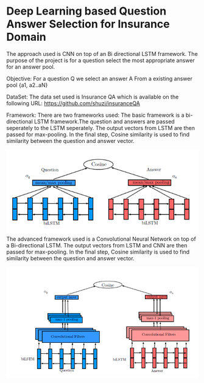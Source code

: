 # Deep Learning based Question Answer Selection for Insurance Domain
The approach used is CNN on top of an Bi directional LSTM framework.
The purpose of the project is for a question select the most appropriate answer for an answer pool.

Objective: For a question Q we select an answer A From a existing answer pool {a1, a2..aN}

DataSet: The data set used is  Insurance QA which is available on the following URL: https://github.com/shuzi/insuranceQA

Framework:
There are two frameworks used:
The basic framework  is a bi-directional LSTM framework.The question and answers are passed seperately to the LSTM seperately.
The output vectors from LSTM are then passed for max-pooling.
In the final step, Cosine similarity is used to find similarity between the question and answer vector.

![BASIC BI-LSTM FRAMEWORK](https://github.com/srinathkv1992/Deep-Learning-based-Question-Answer-Selection-for-Insurance-Domain/blob/master/LSTM.PNG)
The advanced framework used is a Convolutional Neural Network on top of a Bi-directional LSTM.
The output vectors from LSTM and CNN are then passed for max-pooling.
In the final step, Cosine similarity is used to find similarity between the question and answer vector.

![BI-LSTM / CNN FRAMEWORK](https://github.com/srinathkv1992/Deep-Learning-based-Question-Answer-Selection-for-Insurance-Domain/blob/master/LSTMCNN.PNG)




